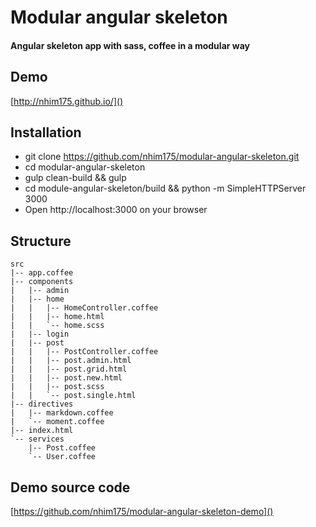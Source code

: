 # Modular angular skeleton

#### Angular skeleton app with sass, coffee in a modular way

## Demo
    
[http://nhim175.github.io/]()

## Installation

- git clone https://github.com/nhim175/modular-angular-skeleton.git
- cd modular-angular-skeleton
- gulp clean-build && gulp
- cd module-angular-skeleton/build && python -m SimpleHTTPServer 3000
- Open http://localhost:3000 on your browser

## Structure
    src
    |-- app.coffee
    |-- components
    |   |-- admin
    |   |-- home
    |   |   |-- HomeController.coffee
    |   |   |-- home.html
    |   |   `-- home.scss
    |   |-- login
    |   |-- post
    |   |   |-- PostController.coffee
    |   |   |-- post.admin.html
    |   |   |-- post.grid.html
    |   |   |-- post.new.html
    |   |   |-- post.scss
    |   |   `-- post.single.html
    |-- directives
    |   |-- markdown.coffee
    |   `-- moment.coffee
    |-- index.html
    `-- services
        |-- Post.coffee
        `-- User.coffee

## Demo source code
[https://github.com/nhim175/modular-angular-skeleton-demo]()